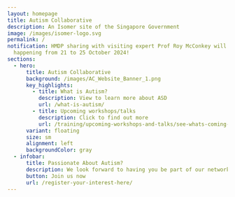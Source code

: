 ```yaml
---
layout: homepage
title: Autism Collaborative
description: An Isomer site of the Singapore Government
image: /images/isomer-logo.svg
permalink: /
notification: HMDP sharing with visiting expert Prof Roy McConkey will be
  happening from 21 to 25 October 2024!
sections:
  - hero:
      title: Autism Collaborative
      background: /images/AC_Website_Banner_1.png
      key_highlights:
        - title: What is Autism?
          description: View to learn more about ASD
          url: /what-is-autism/
        - title: Upcoming workshops/talks
          description: Click to find out more
          url: /training/upcoming-workshops-and-talks/see-whats-coming-up/
      variant: floating
      size: sm
      alignment: left
      backgroundColor: gray
  - infobar:
      title: Passionate About Autism?
      description: We look forward to having you be part of our network
      button: Join us now
      url: /register-your-interest-here/
---
```

